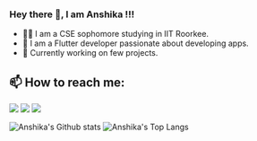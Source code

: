 ### Hey there 👋, I am Anshika !!!



- 👩‍🎓 I am a CSE sophomore studying in IIT Roorkee.
- 🌟 I am a Flutter developer passionate about developing apps.
- 🔭 Currently working on few projects.


## 📫 How to reach me:


<p>
<a href="https://www.facebook.com/anshika25mittal/"><img src="https://img.shields.io/badge/Facebook-1877F2?style=for-the-badge&logo=facebook&logoColor=white" /></a>
<a href="https://www.linkedin.com/in/anshika-mittal-7832781a1/"><img src="https://img.shields.io/badge/LinkedIn-0077B5?style=for-the-badge&logo=linkedin&logoColor=white" /></a>
<a href="mailto:anshika_m@cs.iitr.ac.in"><img src="https://img.shields.io/badge/Gmail-D14836?style=for-the-badge&logo=gmail&logoColor=white" /></a>
</p>


![Anshika's Github stats](https://github-readme-stats.vercel.app/api?username=anshikamittal25&show_icons=true&theme=onedark)
![Anshika's Top Langs](https://github-readme-stats.vercel.app/api/top-langs/?username=anshikamittal25&show_icons=true&theme=onedark&hide=javascript,html,css)

<!--
**anshikamittal25/anshikamittal25** is a ✨ _special_ ✨ repository because its `README.md` (this file) appears on your GitHub profile.

Here are some ideas to get you started:

- 🔭 I’m currently working on ...
- 🌱 I’m currently learning ...
- 👯 I’m looking to collaborate on ...
- 🤔 I’m looking for help with ...
- 💬 Ask me about ...
- 📫 How to reach me: ...
- 😄 Pronouns: ...
- ⚡ Fun fact: ...
-->
